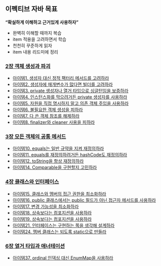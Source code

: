 ## 이펙티브 자바 목표

**“확실하게 이해하고 근거있게 사용하자”**

- 완벽히 이해할 때까지 복습
- item 적용을 고려하면서 학습
- 천천히 꾸준하게 읽자
- item 내용 리드미에 정리

### [2장 객체 생성과 파괴](./src/main/java/chapter02)

- [아이템1. 생성자 대신 정적 팩터리 메서드를 고려하라](./src/main/java/chapter02/item01)
- [아이템2. 생성자에 매개변수가 많다면 빌더를 고려하라](./src/main/java/chapter02/item02)
- [아이템3. private 생성자나 열거 타입으로 싱글턴임을 보증하라](./src/main/java/chapter02/item3)
- [아이템4. 인스턴스화를 막으려거든 private 생성자를 사용하라](./src/main/java/chapter02/item4)
- [아이템5. 자원을 직접 명시하지 말고 의존 객체 주입을 사용하라](./src/main/java/chapter02/item5)
- [아이템6. 불필요한 객체 생성을 피하라](./src/main/java/chapter02/item6)
- [아이템7. 다 쓴 객체 참조를 해제하라](./src/main/java/chapter02/item7)
- [아이템8. finalizer와 cleaner 사용을 피하라](./src/main/java/chapter02/item8)

### [3장 모든 객체의 공통 메서드](./src/main/java/chapter03) 
- [아이템10. equals는 일반 규약을 지켜 재정의하라](./src/main/java/chapter03/item10)
- [아이템11. equals를 재정의하려거든 hashCode도 재정의하라](./src/main/java/chapter03/item11)
- [아이템12. toString을 항상 재정의하라](./src/main/java/chapter03/item12)
- [아이템14. Comparable을 구현할지 고민하라](./src/main/java/chapter03/item14)

### [4장 클래스와 인터페이스](./src/main/java/chapter04)
- [아이템15. 클래스와 멤버의 접근 권한을 최소화하라](./src/main/java/chapter04/item15)
- [아이템16. public 클래스에서는 public 필드가 아닌 접근자 메서드를 사용하라](./src/main/java/chapter04/item16)
- [아이템17. 변경 가능성을 최소화하라](./src/main/java/chapter04/item17)
- [아이템18. 상속보다는 컴포지션을 사용하라](./src/main/java/chapter04/item18)
- [아이템19. 상속보다는 컴포지션을 사용하라](./src/main/java/chapter04/item19)
- [아이템21. 인터페이스는 구현하는 쪽을 생각해 설계하라](./src/main/java/chapter04/item21)
- [아이템24. 멤버 클래스는 되도록 static으로 만들라](./src/main/java/chapter04/item24)

### [6장 열거 타입과 애너테이션](./src/main/java/chapter06)
- [아이템37. ordinal 인덱싱 대신 EnumMap을 사용하라](./src/main/java/chapter06/item37)